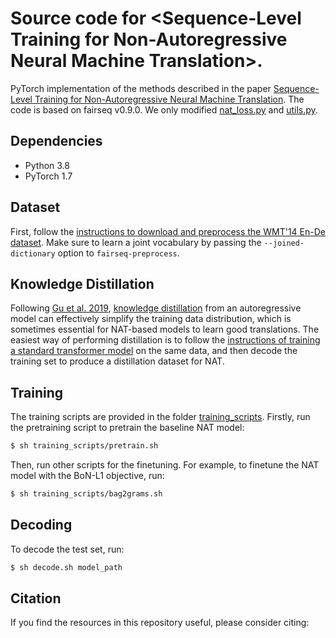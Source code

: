 Source code for &lt;Sequence-Level Training for Non-Autoregressive Neural Machine Translation>.
==================================
PyTorch implementation of the methods described in the paper [Sequence-Level Training for Non-Autoregressive Neural Machine Translation](). The code is based on fairseq v0.9.0. We only modified [nat_loss.py](https://github.com/ictnlp/Seq-NAT/blob/main/fairseq/criterions/nat_loss.py) and [utils.py](https://github.com/ictnlp/Seq-NAT/blob/main/fairseq/utils.py).

Dependencies
------------------
* Python 3.8
* PyTorch 1.7

Dataset
------------------
First, follow the [instructions to download and preprocess the WMT'14 En-De dataset](../translation#prepare-wmt14en2desh).
Make sure to learn a joint vocabulary by passing the `--joined-dictionary` option to `fairseq-preprocess`.

Knowledge Distillation
------------------
Following [Gu et al. 2019](https://arxiv.org/abs/1905.11006), [knowledge distillation](https://arxiv.org/abs/1606.07947) from an autoregressive model can effectively simplify the training data distribution, which is sometimes essential for NAT-based models to learn good translations.
The easiest way of performing distillation is to follow the [instructions of training a standard transformer model](../translation) on the same data, and then decode the training set to produce a distillation dataset for NAT.


Training
------------------
The training scripts are provided in the folder [training_scripts](https://github.com/ictnlp/Seq-NAT/tree/main/training_scripts). Firstly, run the pretraining script to pretrain the baseline NAT model:
```bash
$ sh training_scripts/pretrain.sh
```
Then, run other scripts for the finetuning. For example, to finetune the NAT model with the BoN-L1 objective, run:
```bash
$ sh training_scripts/bag2grams.sh
```
Decoding
------------------
To decode the test set, run:
```bash
$ sh decode.sh model_path
```


Citation
------------------
If you find the resources in this repository useful, please consider citing:
```

```
